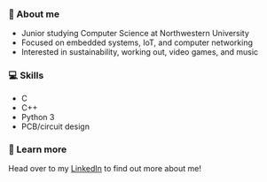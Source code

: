 ### :wave: About me
* Junior studying Computer Science at Northwestern University
* Focused on embedded systems, IoT, and computer networking
* Interested in sustainability, working out, video games, and music

### :computer: Skills
* C
* C++
* Python 3
* PCB/circuit design

### :thought_balloon: Learn more
Head over to my [LinkedIn](https://www.linkedin.com/in/akang/) to find out more about me!
